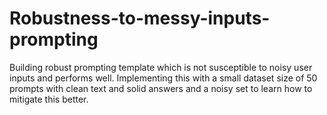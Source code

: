 # Robustness-to-messy-inputs-prompting
Building robust prompting template which is not susceptible to noisy user inputs and performs well. Implementing this with a small dataset size of 50 prompts with clean text and solid answers and a noisy set to learn how to mitigate this better.
